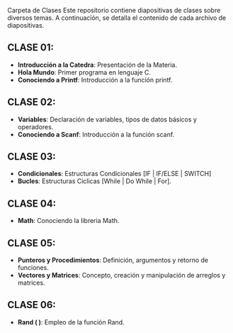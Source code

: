 Carpeta de Clases
Este repositorio contiene diapositivas de clases sobre diversos temas. A continuación, se detalla el contenido de cada archivo de diapositivas.

## CLASE 01:
- **Introducción a la Catedra**: Presentación de la Materia.
- **Hola Mundo**: Primer programa en lenguaje C.
- **Conociendo a Printf**: Introducción a la función printf.
## 
## CLASE 02:
- **Variables**: Declaración de variables, tipos de datos básicos y operadores.
- **Conociendo a Scanf**: Introducción a la función scanf.
## 
## CLASE 03:
- **Condicionales**: Estructuras Condicionales [IF | IF/ELSE | SWITCH]
- **Bucles**: Estructuras Cíclicas [While | Do While | For].
## 
## CLASE 04:
- **Math**: Conociendo la libreria Math.
## 
## CLASE 05:
- **Punteros y Procedimientos**: Definición, argumentos y retorno de funciones.
- **Vectores y Matrices**: Concepto, creación y manipulación de arreglos y matrices.
## 
## CLASE 06:
- **Rand ( )**: Empleo de la función Rand.
